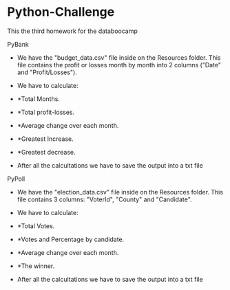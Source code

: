 # Python-Challenge
This the third homework for the databoocamp


PyBank

* We have the "budget_data.csv" file inside on the Resources folder. This file contains the profit or losses month by month into 2 columns ("Date" and "Profit/Losses").
* We have to calculate:

* *Total Months.
* *Total profit-losses.
* *Average change over each month.
* *Greatest Increase.
* *Greatest decrease.

* After all the calcultations we have to save the output into a txt file


PyPoll

* We have the "election_data.csv" file inside on the Resources folder. This file contains 3 columns: "VoterId", "County" and "Candidate".
* We have to calculate:

* *Total Votes.
* *Votes and Percentage by candidate.
* *Average change over each month.
* *The winner.

* After all the calcultations we have to save the output into a txt file
